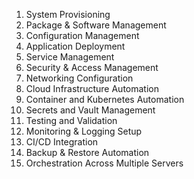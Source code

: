 1. System Provisioning
2. Package & Software Management
3. Configuration Management
4. Application Deployment
5. Service Management
6. Security & Access Management
7. Networking Configuration
8. Cloud Infrastructure Automation
9. Container and Kubernetes Automation
10. Secrets and Vault Management
11. Testing and Validation
12. Monitoring & Logging Setup
13. CI/CD Integration
14. Backup & Restore Automation
15. Orchestration Across Multiple Servers
